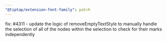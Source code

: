 ```yaml
---
"@tiptap/extension-font-family": patch
---
```


fix: #4311 - update the logic of removeEmptyTextStyle to manually handle the selection of all of the nodes within the selection to check for their marks independently
